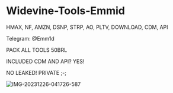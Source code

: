 # Widevine-Tools-Emmid

HMAX, NF, AMZN, DSNP, STRP, AO, PLTV, DOWNLOAD, CDM, API

Telegram: @Emm1d

PACK ALL TOOLS 50BRL

INCLUDED CDM AND API? YES! 

NO LEAKED! PRIVATE ;-;

<img src="https://i.ibb.co/rGrZ0d1/IMG-20231226-041726-587.jpg" alt="IMG-20231226-041726-587" border="0">
